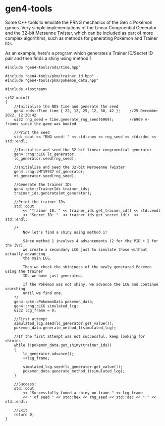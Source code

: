 # gen4-tools
 
Some C++ tools to emulate the PRNG mechanics of the Gen 4 Pokémon games.
Very simple implementations of the Linear Congruential Generator and the 32-bit Mersenne Twister, which can be included as part of more complex algorithms, such as methods for generating Pokémon and Trainer IDs.

As an example, here's a program which generates a Trainer ID/Secret ID pair and then finds a shiny using method 1.

```
#include "gen4-tools/nds/time.hpp"

#include "gen4-tools/pkm/trainer_id.hpp"
#include "gen4-tools/pkm/pokemon_data.hpp"

#include <iostream>

si32 main()
{
	//Initialise the NDS time and generate the seed
	gen4::nds::Time time { 22, 12, 25, 12, 30, 42 };	//25 December 2022, 12:30:42
	ui32 rng_seed = time.generate_rng_seed(6969);		//6969 v-frames since the game was booted

	//Print the seed
	std::cout << "RNG seed: " << std::hex << rng_seed << std::dec << std::endl;

	//Initialise and seed the 32-bit linear congruential generator
	gen4::rng::LCG lc_generator;
	lc_generator.seed(rng_seed);

	//Initialise and seed the 32-bit Merseenne Twister
	gen4::rng::MT19937 mt_generator;
	mt_generator.seed(rng_seed);

	//Generate the trainer IDs
	gen4::pkm::TrainerIds trainer_ids;
	trainer_ids.generate(mt_generator);

	//Print the trainer IDs
	std::cout 
		<< "Trainer ID: " << trainer_ids.get_trainer_id() << std::endl
		<< "Secret ID: "  << trainer_ids.get_secret_id()  << std::endl;

	/*
		Now let's find a shiny using method 1!

		Since method 1 involves 4 advancements (2 for the PID + 2 for the IVs),
		we create a secondary LCG just to simulate those without actually advancing
		the main LCG.

		Then we check the shininess of the newly generated Pokémon using the trainer
		IDs we have just generated.

		If the Pokémon was not shiny, we advance the LCG and continue searching
		until we find one.
	*/
	gen4::pkm::PokemonData pokemon_data;
	gen4::rng::LCG simulated_lcg;
	ui32 lcg_frame = 0;

	//First attempt
	simulated_lcg.seed(lc_generator.get_value());
	pokemon_data.generate_method_1(simulated_lcg);

	//If the first attempt was not successful, keep looking for shinies
	while (!pokemon_data.get_shiny(trainer_ids))
	{
		lc_generator.advance();
		++lcg_frame;

		simulated_lcg.seed(lc_generator.get_value());
		pokemon_data.generate_method_1(simulated_lcg);
	}

	//Success!
	std::cout 
		<< "Successfully found a shiny on frame " << lcg_frame
		<< " of seed " << std::hex << rng_seed << std::dec << "!" << std::endl;

	//Exit
	return 0;
}
```
